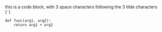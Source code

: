 this is a code block, with 3 space characters following the 3 tilde characters (`` ` ``)

```   
def func(arg1, arg2):
    return arg1 + arg2
```
